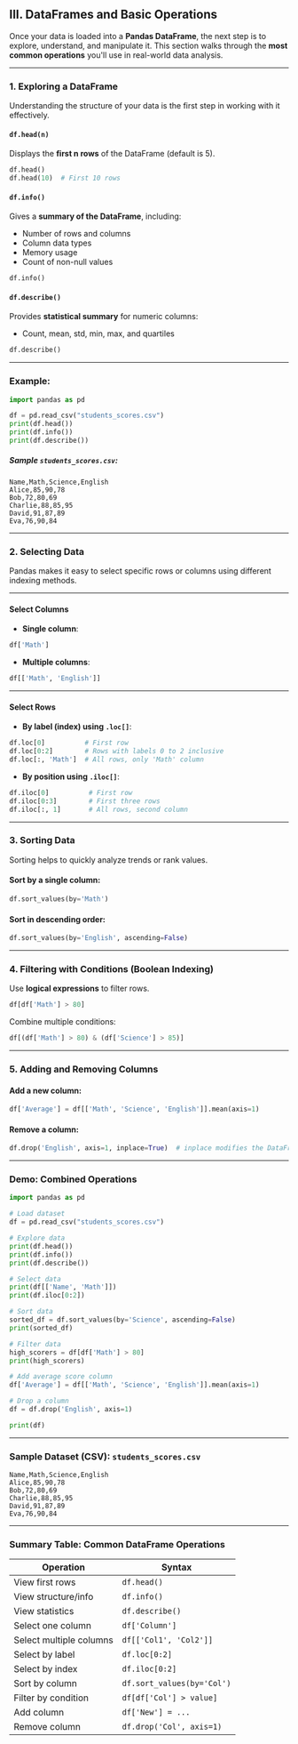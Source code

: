 ##  **III. DataFrames and Basic Operations**

Once your data is loaded into a **Pandas DataFrame**, the next step is to explore, understand, and manipulate it. This section walks through the **most common operations** you'll use in real-world data analysis.

---

###  1. **Exploring a DataFrame**

Understanding the structure of your data is the first step in working with it effectively.

####  `df.head(n)`

Displays the **first n rows** of the DataFrame (default is 5).

```python
df.head()
df.head(10)  # First 10 rows
```

####  `df.info()`

Gives a **summary of the DataFrame**, including:

* Number of rows and columns
* Column data types
* Memory usage
* Count of non-null values

```python
df.info()
```

####  `df.describe()`

Provides **statistical summary** for numeric columns:

* Count, mean, std, min, max, and quartiles

```python
df.describe()
```

---

###  Example:

```python
import pandas as pd

df = pd.read_csv("students_scores.csv")
print(df.head())
print(df.info())
print(df.describe())
```

##### Sample `students_scores.csv`:

```
Name,Math,Science,English
Alice,85,90,78
Bob,72,80,69
Charlie,88,85,95
David,91,87,89
Eva,76,90,84
```

---

###  2. **Selecting Data**

Pandas makes it easy to select specific rows or columns using different indexing methods.

---

#### Select Columns

* **Single column**:

```python
df['Math']
```

* **Multiple columns**:

```python
df[['Math', 'English']]
```

---

####  Select Rows

* **By label (index) using `.loc[]`**:

```python
df.loc[0]          # First row
df.loc[0:2]        # Rows with labels 0 to 2 inclusive
df.loc[:, 'Math']  # All rows, only 'Math' column
```

* **By position using `.iloc[]`**:

```python
df.iloc[0]          # First row
df.iloc[0:3]        # First three rows
df.iloc[:, 1]       # All rows, second column
```

---

###  3. **Sorting Data**

Sorting helps to quickly analyze trends or rank values.

####  Sort by a single column:

```python
df.sort_values(by='Math')
```

####  Sort in descending order:

```python
df.sort_values(by='English', ascending=False)
```

---

###  4. **Filtering with Conditions (Boolean Indexing)**

Use **logical expressions** to filter rows.

```python
df[df['Math'] > 80]
```

Combine multiple conditions:

```python
df[(df['Math'] > 80) & (df['Science'] > 85)]
```

---

###  5. **Adding and Removing Columns**

####  Add a new column:

```python
df['Average'] = df[['Math', 'Science', 'English']].mean(axis=1)
```

####  Remove a column:

```python
df.drop('English', axis=1, inplace=True)  # inplace modifies the DataFrame
```

---

###  Demo: Combined Operations

```python
import pandas as pd

# Load dataset
df = pd.read_csv("students_scores.csv")

# Explore data
print(df.head())
print(df.info())
print(df.describe())

# Select data
print(df[['Name', 'Math']])
print(df.iloc[0:2])

# Sort data
sorted_df = df.sort_values(by='Science', ascending=False)
print(sorted_df)

# Filter data
high_scorers = df[df['Math'] > 80]
print(high_scorers)

# Add average score column
df['Average'] = df[['Math', 'Science', 'English']].mean(axis=1)

# Drop a column
df = df.drop('English', axis=1)

print(df)
```

---

### Sample Dataset (CSV): `students_scores.csv`

```
Name,Math,Science,English
Alice,85,90,78
Bob,72,80,69
Charlie,88,85,95
David,91,87,89
Eva,76,90,84
```

---

###  Summary Table: Common DataFrame Operations

| **Operation**           | **Syntax**                 |
| ----------------------- | -------------------------- |
| View first rows         | `df.head()`                |
| View structure/info     | `df.info()`                |
| View statistics         | `df.describe()`            |
| Select one column       | `df['Column']`             |
| Select multiple columns | `df[['Col1', 'Col2']]`     |
| Select by label         | `df.loc[0:2]`              |
| Select by index         | `df.iloc[0:2]`             |
| Sort by column          | `df.sort_values(by='Col')` |
| Filter by condition     | `df[df['Col'] > value]`    |
| Add column              | `df['New'] = ...`          |
| Remove column           | `df.drop('Col', axis=1)`   |


